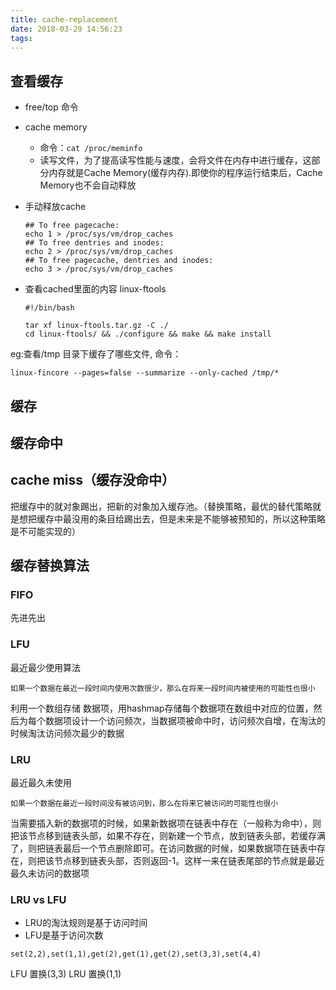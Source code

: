 ```yaml
---
title: cache-replacement
date: 2018-03-29 14:56:23
tags:
---
```


## 查看缓存

- free/top 命令

- cache memory

  - 命令：`cat /proc/meminfo`
  - 读写文件，为了提高读写性能与速度，会将文件在内存中进行缓存，这部分内存就是Cache Memory(缓存内存).即使你的程序运行结束后，Cache Memory也不会自动释放

- 手动释放cache

  ```shell
  ## To free pagecache:
  echo 1 > /proc/sys/vm/drop_caches
  ## To free dentries and inodes:
  echo 2 > /proc/sys/vm/drop_caches
  ## To free pagecache, dentries and inodes:
  echo 3 > /proc/sys/vm/drop_caches
  ```

- 查看cached里面的内容 linux-ftools

  ```shell
  #!/bin/bash
  
  tar xf linux-ftools.tar.gz -C ./
  cd linux-ftools/ && ./configure && make && make install
  ```

eg:查看/tmp 目录下缓存了哪些文件, 命令：

`
linux-fincore --pages=false --summarize --only-cached /tmp/*
`

## 缓存

## 缓存命中

## cache miss（缓存没命中）

把缓存中的就对象踢出，把新的对象加入缓存池。（替换策略，最优的替代策略就是想把缓存中最没用的条目给踢出去，但是未来是不能够被预知的，所以这种策略是不可能实现的）

## 缓存替换算法

### FIFO

先进先出

### LFU

最近最少使用算法

`
如果一个数据在最近一段时间内使用次数很少，那么在将来一段时间内被使用的可能性也很小
`

利用一个数组存储 数据项，用hashmap存储每个数据项在数组中对应的位置，然后为每个数据项设计一个访问频次，当数据项被命中时，访问频次自增，在淘汰的时候淘汰访问频次最少的数据

### LRU

最近最久未使用

`
如果一个数据在最近一段时间没有被访问到，那么在将来它被访问的可能性也很小
`

当需要插入新的数据项的时候，如果新数据项在链表中存在（一般称为命中），则把该节点移到链表头部，如果不存在，则新建一个节点，放到链表头部，若缓存满了，则把链表最后一个节点删除即可。在访问数据的时候，如果数据项在链表中存在，则把该节点移到链表头部，否则返回-1。这样一来在链表尾部的节点就是最近最久未访问的数据项

### LRU vs LFU

- LRU的淘汰规则是基于访问时间
- LFU是基于访问次数

`set(2,2),set(1,1),get(2),get(1),get(2),set(3,3),set(4,4)`

LFU 置换(3,3)
LRU 置换(1,1)